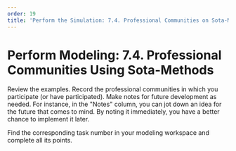 ```yaml
---
order: 19
title: 'Perform the Simulation: 7.4. Professional Communities on Sota-Methods'
---
```


# Perform Modeling: 7.4. Professional Communities Using Sota-Methods

Review the examples. Record the professional communities in which you participate (or have participated). Make notes for future development as needed. For instance, in the "Notes" column, you can jot down an idea for the future that comes to mind. By noting it immediately, you have a better chance to implement it later.

Find the corresponding task number in your modeling workspace and complete all its points.